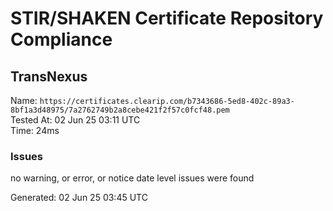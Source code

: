# STIR/SHAKEN Certificate Repository Compliance

## TransNexus

Name: `https://certificates.clearip.com/b7343686-5ed8-402c-89a3-8bf1a3d48975/7a2762749b2a8cebe421f2f57c0fcf48.pem`\
Tested At: 02 Jun 25 03:11 UTC\
Time: 24ms

### Issues

no warning, or error, or notice date level issues were found

Generated: 02 Jun 25 03:45 UTC